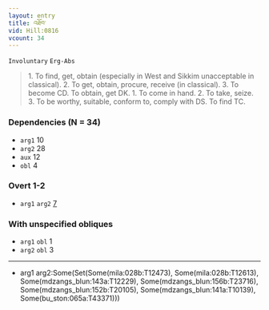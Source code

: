 ```yaml
---
layout: entry
title: འཐོབ་
vid: Hill:0816
vcount: 34
---
```

`Involuntary` `Erg-Abs`
> 1\.
 To find, get, obtain (especially in West and Sikkim unacceptable in classical)\.
 2\.
 To get, obtain, procure, receive (in classical)\.
 3\.
 To become CD\.
 To obtain, get DK\.
 1\.
 To come in hand\.
 2\.
 To take, seize\.
 3\.
 To be worthy, suitable, conform to, comply with DS\.
 To find TC\.

### Dependencies (N = 34)
* `arg1` 10
* `arg2` 28
* `aux` 12
* `obl` 4


### Overt 1-2
* `arg1` `arg2` [7](#arg1-arg2)


### With unspecified obliques
* `arg1` `obl` 1
* `arg2` `obl` 3

---
* <a name='arg1-arg2'>arg1 arg2</a>:Some(Set(Some(mila:028b:T12473), Some(mila:028b:T12613), Some(mdzangs_blun:143a:T12229), Some(mdzangs_blun:156b:T23716), Some(mdzangs_blun:152b:T20105), Some(mdzangs_blun:141a:T10139), Some(bu_ston:065a:T43371)))
